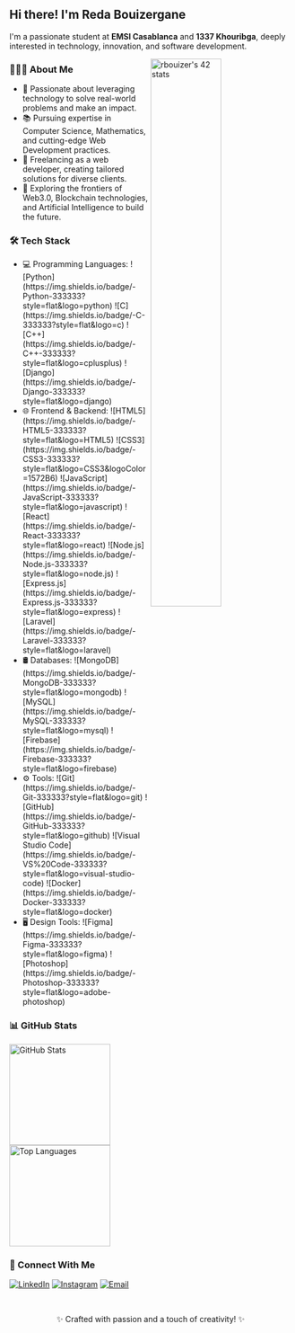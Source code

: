 <h2> Hi there! I'm Reda Bouizergane </h2>
<p>
  I'm a passionate student at <strong>EMSI Casablanca</strong> and <strong>1337 Khouribga</strong>, deeply interested in technology, innovation, and software development.
</p>

<a href="https://github.com/oakoudad/badge42"><img align="right" width="50%" src="https://badge.mediaplus.ma/greenbinary/rbouizer" alt="rbouizer's 42 stats" /></a>

<h3> 👨🏻‍💻 About Me </h3>
<ul>
  <li>🌟 Passionate about leveraging technology to solve real-world problems and make an impact.</li>
  <li>📚 Pursuing expertise in Computer Science, Mathematics, and cutting-edge Web Development practices.</li>
  <li>🔧 Freelancing as a web developer, creating tailored solutions for diverse clients.</li>
  <li>🚀 Exploring the frontiers of Web3.0, Blockchain technologies, and Artificial Intelligence to build the future.</li>
</ul>

<h3> 🛠 Tech Stack </h3>
<ul>
  <li>💻 Programming Languages:
    <span>![Python](https://img.shields.io/badge/-Python-333333?style=flat&logo=python)</span>
    <span>![C](https://img.shields.io/badge/-C-333333?style=flat&logo=c)</span>
    <span>![C++](https://img.shields.io/badge/-C++-333333?style=flat&logo=cplusplus)</span>
    <span>![Django](https://img.shields.io/badge/-Django-333333?style=flat&logo=django)</span>
  </li>
  <li>🌐 Frontend & Backend:
    <span>![HTML5](https://img.shields.io/badge/-HTML5-333333?style=flat&logo=HTML5)</span>
    <span>![CSS3](https://img.shields.io/badge/-CSS3-333333?style=flat&logo=CSS3&logoColor=1572B6)</span>
    <span>![JavaScript](https://img.shields.io/badge/-JavaScript-333333?style=flat&logo=javascript)</span>
    <span>![React](https://img.shields.io/badge/-React-333333?style=flat&logo=react)</span>
    <span>![Node.js](https://img.shields.io/badge/-Node.js-333333?style=flat&logo=node.js)</span>
    <span>![Express.js](https://img.shields.io/badge/-Express.js-333333?style=flat&logo=express)</span>
    <span>![Laravel](https://img.shields.io/badge/-Laravel-333333?style=flat&logo=laravel)</span>
  </li>
  <li>🛢 Databases:
    <span>![MongoDB](https://img.shields.io/badge/-MongoDB-333333?style=flat&logo=mongodb)</span>
    <span>![MySQL](https://img.shields.io/badge/-MySQL-333333?style=flat&logo=mysql)</span>
    <span>![Firebase](https://img.shields.io/badge/-Firebase-333333?style=flat&logo=firebase)</span>
  </li>
  <li>⚙️ Tools:
    <span>![Git](https://img.shields.io/badge/-Git-333333?style=flat&logo=git)</span>
    <span>![GitHub](https://img.shields.io/badge/-GitHub-333333?style=flat&logo=github)</span>
    <span>![Visual Studio Code](https://img.shields.io/badge/-VS%20Code-333333?style=flat&logo=visual-studio-code)</span>
    <span>![Docker](https://img.shields.io/badge/-Docker-333333?style=flat&logo=docker)</span>
  </li>
  <li>🖥 Design Tools:
    <span>![Figma](https://img.shields.io/badge/-Figma-333333?style=flat&logo=figma)</span>
    <span>![Photoshop](https://img.shields.io/badge/-Photoshop-333333?style=flat&logo=adobe-photoshop)</span>
  </li>
</ul>

<h3> 📊 GitHub Stats </h3>
<a href="https://github.com/Redabouizer">
  <img height="180em" src="https://github-readme-stats.vercel.app/api?username=reda-bouizergane&theme=radical&show_icons=true" alt="GitHub Stats" />
  <img height="180em" src="https://github-readme-stats.vercel.app/api/top-langs/?username=reda-bouizergane&theme=radical&layout=compact" alt="Top Languages" />
</a>

<h3> 🤝 Connect With Me </h3>
<p>
  <a href="https://www.linkedin.com/in/reda-bouizergane" target="_blank"><img alt="LinkedIn" src="https://img.shields.io/badge/LinkedIn-333333?style=flat-square&logo=linkedin"></a>
  <a href="https://www.instagram.com/reda_bouize" target="_blank"><img alt="Instagram" src="https://img.shields.io/badge/Instagram-333333?style=flat-square&logo=instagram"></a>
  <a href="mailto:redabouizergane6@gmail.com" target="_blank"><img alt="Email" src="https://img.shields.io/badge/Email-redabouizergane6@gmail.com-blue?style=flat-square&logo=gmail"></a>
</p>

<br/>
<p align="center">✨ Crafted with passion and a touch of creativity! ✨</p>
